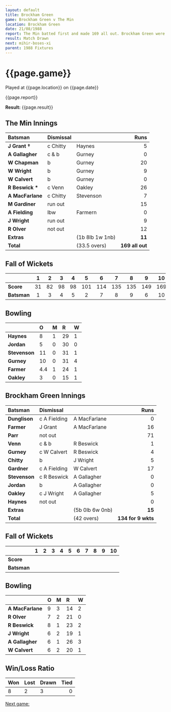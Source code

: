 ```yaml
---
layout: default
title: Brockham Green
game: Brockham Green v The Min
location: Brockham Green
date: 21/08/1988
report: The Min batted first and made 169 all out. Brockham Green were 134 for 9 wkts when time ran out
result: Match Drawn
next: mihir-boses-xi
parent: 1988 Fixtures
---
```


# {{page.game}}

Played at {{page.location}} on {{page.date}}

{{page.report}}

**Result:** {{page.result}}

## The Min Innings

| Batsman | Dismissal |  | Runs |
|:---|:---|---|---:|
| **J Grant &#8224;** | c Chitty | Haynes | 5 | 
| **A Gallagher** | c & b | Gurney | 0 | 
| **W Chapman** | b | Gurney | 20 | 
| **W Wright** | b | Gurney | 9 | 
| **W Calvert** | b  | Gurney | 0 | 
| **R Beswick &#42;** | c Venn | Oakley | 26 | 
| **A MacFarlane** | c Chitty | Stevenson | 7 | 
| **M Gardiner** | run out |  | 15 | 
| **A Fielding** | lbw | Farmern | 0 | 
| **J Wright** | run out |  | 9 | 
| **R Olver** | not out |  | 12 | 
| **Extras** | | (1b 8lb 1w 1nb) | **11** | 
| **Total** | | (33.5 overs) | ****169 all out**** | 

## Fall of Wickets

| | 1 | 2 | 3 | 4 | 5 | 6 | 7 | 8 | 9 | 10 |
|---|:---:|:---:|:---:|:---:|:---:|:---:|:---:|:---:|:---:|:---:|
| **Score** | 31 | 82 | 98 | 98 | 101 | 114 | 135 | 135 | 149 | 169 | 
| **Batsman** | 1 | 3 | 4 | 5 | 2 | 7 | 8 | 9 | 6 | 10 | 

## Bowling

| | O | M | R | W |
|---|:---|:---|:---|:---|
| **Haynes** | 8 | 1 | 29 | 1 | 
| **Jordan** | 5 | 0 | 30 | 0 | 
| **Stevenson** | 11 | 0 | 31 | 1 | 
| **Gurney** | 10 | 0 | 31 | 4 |
| **Farmer** | 4.4 | 1 | 24 | 1 | 
| **Oakley** | 3 | 0 | 15 | 1 | 

## Brockham Green Innings

| Batsman | Dismissal |  | Runs |
|:---|:---|---|---:|
| **Dunglison** | c A Fielding | A MacFarlane | 0 | 
| **Farmer** | J Grant | A MacFarlane | 16 | 
| **Parr** | not out |  | 71 | 
| **Venn** | c & b | R Beswick | 1 | 
| **Gurney** | c W Calvert | R Beswick | 4 | 
| **Chitty** | b | J Wright | 5 |
| **Gardner** | c A Fielding | W Calvert | 17 | 
| **Stevenson** | c R Beswick | A Gallagher | 0 |
| **Jordan** | b | A Gallagher | 0 | 
| **Oakley** | c J Wright | A Gallagher | 5 | 
| **Haynes** | not out |  | 0 |
| **Extras** | | (5b 0lb 6w 0nb) | **15** | 
| **Total** | | (42 overs) | ****134 for 9 wkts**** | 

## Fall of Wickets

| | 1 | 2 | 3 | 4 | 5 | 6 | 7 | 8 | 9 | 10 |
|---|:---:|:---:|:---:|:---:|:---:|:---:|:---:|:---:|:---:|:---:|
| **Score** |  |  |  |  |  |  |  |  |  |  |
| **Batsman** |  |  |  |  |  |  |  |  |  |  |

## Bowling

| | O | M | R | W |
|---|:---|:---|:---|:---|
| **A MacFarlane** | 9 | 3 | 14 | 2 | 
| **R Olver** | 7 | 2 | 21 | 0 | 
| **R Beswick** | 8 | 1 | 23 | 2 | 
| **J Wright** | 6 | 2 | 19 | 1 | 
| **A Gallagher** | 6 | 1 | 26 | 3 |
| **W Calvert** | 6 | 2 | 20 | 1 |

## Win/Loss Ratio

| Won | Lost | Drawn | Tied |
|:---|:---|:---|---:|
| 8 | 2 | 3 | 0 |

[Next game:]({{page.next}})